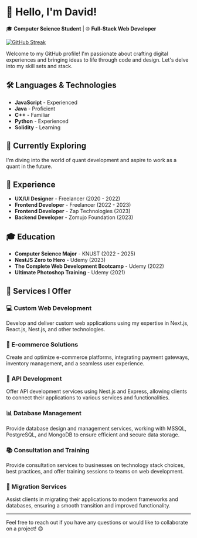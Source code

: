 # 👋 Hello, I'm David!

🎓 **Computer Science Student** | 🌐 **Full-Stack Web Developer**

[![GitHub Streak](https://streak-stats.demolab.com/?user=dm-mensavi&theme=dark)](https://git.io/streak-stats)

Welcome to my GitHub profile! I'm passionate about crafting digital experiences and bringing ideas to life through code and design. Let's delve into my skill sets and stack.

## 🛠️ Languages & Technologies

- **JavaScript** - Experienced
- **Java** - Proficient
- **C++** - Familiar
- **Python** - Experienced
- **Solidity** - Learning

## 🚀 Currently Exploring

I'm diving into the world of quant development and aspire to work as a quant in the future.

## 💼 Experience

- **UX/UI Designer** - Freelancer (2020 - 2022)
- **Frontend Developer** - Freelancer (2022 - 2023)
- **Frontend Developer** - Zap Technologies (2023)
- **Backend Developer** - Zomujo Foundation (2023)

## 🎓 Education

- **Computer Science Major** - KNUST (2022 - 2025)
- **NestJS Zero to Hero** - Udemy (2023)
- **The Complete Web Development Bootcamp** - Udemy (2022)
- **Ultimate Photoshop Training** - Udemy (2021)

## 🌟 Services I Offer

### 💻 Custom Web Development
Develop and deliver custom web applications using my expertise in Next.js, React.js, Nest.js, and other technologies.

### 🛒 E-commerce Solutions
Create and optimize e-commerce platforms, integrating payment gateways, inventory management, and a seamless user experience.

### 🔗 API Development
Offer API development services using Nest.js and Express, allowing clients to connect their applications to various services and functionalities.

### 📊 Database Management
Provide database design and management services, working with MSSQL, PostgreSQL, and MongoDB to ensure efficient and secure data storage.

### 📚 Consultation and Training
Provide consultation services to businesses on technology stack choices, best practices, and offer training sessions to teams on web development.

### 🔄 Migration Services
Assist clients in migrating their applications to modern frameworks and databases, ensuring a smooth transition and improved functionality.

---

Feel free to reach out if you have any questions or would like to collaborate on a project! 😊
